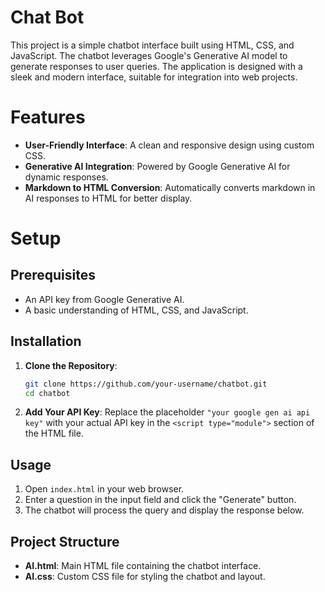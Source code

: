 # Chat Bot
This project is a simple chatbot interface built using HTML, CSS, and JavaScript. The chatbot leverages Google's Generative AI model to generate responses to user queries. The application is designed with a sleek and modern interface, suitable for integration into web projects.

# Features

- **User-Friendly Interface**: A clean and responsive design using custom CSS.
- **Generative AI Integration**: Powered by Google Generative AI for dynamic responses.
- **Markdown to HTML Conversion**: Automatically converts markdown in AI responses to HTML for better display.

# Setup
## Prerequisites
- An API key from Google Generative AI.
- A basic understanding of HTML, CSS, and JavaScript.

## Installation
1. **Clone the Repository**:
   ```bash
   git clone https://github.com/your-username/chatbot.git
   cd chatbot
   ```

2. **Add Your API Key**:
   Replace the placeholder `"your google gen ai api key"` with your actual API key in the `<script type="module">` section of the HTML file.

## Usage

1. Open `index.html` in your web browser.
2. Enter a question in the input field and click the "Generate" button.
3. The chatbot will process the query and display the response below.

## Project Structure
- **AI.html**: Main HTML file containing the chatbot interface.
- **AI.css**: Custom CSS file for styling the chatbot and layout.
